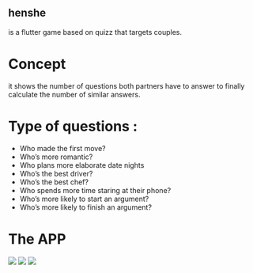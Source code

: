 ## henshe
is a flutter game based on quizz that targets couples.
# Concept 
it shows the number of questions both partners have to answer to finally calculate the number of similar answers.
# Type of questions :
- Who made the first move?
- Who’s more romantic?
- Who plans more elaborate date nights
- Who’s the best driver?
- Who’s the best chef?
- Who spends more time staring at their phone?
- Who’s more likely to start an argument?
- Who’s more likely to finish an argument?
# The APP
<img src="assets/screenshot1.png">
<img src="assets/screenshot2.png">
<img src="assets/screenshot3.png">
